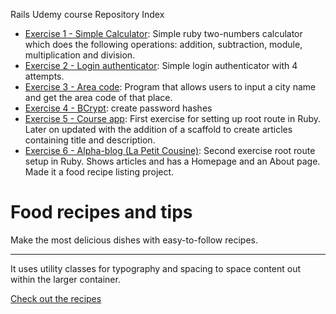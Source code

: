 Rails Udemy course Repository Index

- [Exercise 1 - Simple Calculator](https://github.com/anepaz/simplecalculator): Simple ruby two-numbers calculator which does the following operations: addition, subtraction, module, multiplication and division. 
- [Exercise 2 - Login authenticator](https://github.com/anepaz/loginauthenticator): Simple login authenticator with 4 attempts. 
- [Exercise 3 - Area code](https://github.com/anepaz/ruby_udemy/tree/main/areacode): Program that allows users to input a city name and get the area code of that place.
- [Exercise 4 - BCrypt](https://github.com/anepaz/ruby_udemy/tree/main/bcrypt): create password hashes
- [Exercise 5 - Course app](https://github.com/anepaz/ruby_udemy/tree/main/course_app): First exercise for setting up root route in Ruby. Later on updated with the addition of a scaffold to create articles containing title and description.
- [Exercise 6 - Alpha-blog (La Petit Cousine)](https://github.com/anepaz/ruby_udemy/tree/main/alpha-blog): Second exercise root route setup in Ruby. Shows articles and has a Homepage and an About page. Made it a food recipe listing project.

<div class="container" id="home-container">

<div class="jumbotron text-center text-white">
  <h1 class="display-4">Food recipes and tips</h1>
  <p class="lead">Make the most delicious dishes with easy-to-follow recipes.</p>
  <hr class="my-4">
  <p>It uses utility classes for typography and spacing to space content out within the larger container.</p>
  <a class="btn btn-success btn-lg" href="#" role="button">Check out the recipes</a>
</div>

